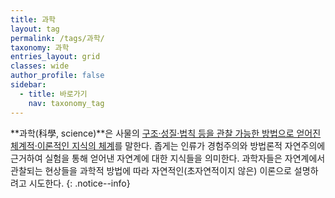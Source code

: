 ```yaml
---
title: 과학
layout: tag
permalink: /tags/과학/
taxonomy: 과학
entries_layout: grid
classes: wide
author_profile: false
sidebar:
  - title: 바로가기
    nav: taxonomy_tag
---
```


**과학(科學, science)**은 사물의 [구조·성질·법칙 등을 관찰 가능한 방법으로 얻어진 체계적·이론적인 지식의 체계](#)를 말한다. 좁게는 인류가 경험주의와 방법론적 자연주의에 근거하여 실험을 통해 얻어낸 자연계에 대한 지식들을 의미한다. 과학자들은 자연계에서 관찰되는 현상들을 과학적 방법에 따라 자연적인(초자연적이지 않은) 이론으로 설명하려고 시도한다.
{: .notice--info}

